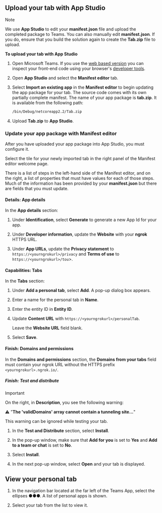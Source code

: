 ## Upload your tab with App Studio

>[!NOTE]
> We use **App Studio** to edit your **manifest.json** file and upload the completed package to Teams. You can also manually edit **manifest.json**. If you do, ensure that you build the solution again to create the **Tab.zip** file to upload.

**To upload your tab with App Studio**

1. Open Microsoft Teams. If you use the [web based version](https://teams.microsoft.com) you can inspect your front-end code using your browser's [developer tools](~/tabs/how-to/developer-tools.md).

1. Open **App Studio** and select the **Manifest editor** tab.

1. Select **Import an existing app** in the **Manifest editor** to begin updating the app package for your tab. The source code comes with its own partially complete manifest. The name of your app package is **tab.zip**. It is available from the following path:

    ```bash
    /bin/Debug/netcoreapp2.2/Tab.zip
    ```

1. Upload **Tab.zip** to **App Studio**.

### Update your app package with Manifest editor

After you have uploaded your app package into App Studio, you must configure it.

Select the tile for your newly imported tab in the right panel of the Manifest editor welcome page.

There is a list of steps in the left-hand side of the Manifest editor, and on the right, a list of properties that must have values for each of those steps. Much of the information has been provided by your **manifest.json** but there are fields that you must update.

#### Details: App details

In the **App details** section:

1. Under **Identification**, select **Generate** to generate a new App Id for your app.

1. Under **Developer information**, update the **Website** with your **ngrok** HTTPS URL.

1. Under **App URLs**, update the **Privacy statement** to `https://<yourngrokurl>/privacy` and **Terms of use** to `https://<yourngrokurl>/tou`>.

#### Capabilities: Tabs

In the **Tabs** section:

1. Under **Add a personal tab**, select **Add**. A pop-up dialog box appears.

1. Enter a name for the personal tab in **Name**.

1. Enter the entity ID in **Entity ID**.

1. Update **Content URL** with `https://<yourngrokurl>/personalTab`.

    Leave the **Website URL** field blank.

1. Select **Save**.

#### Finish: Domains and permissions

In the **Domains and permissions** section, the **Domains from your tabs** field must contain your ngrok URL without the HTTPS prefix `<yourngrokurl>.ngrok.io/`.

##### Finish: Test and distribute

>[!IMPORTANT]
> On the right, in **Description**, you see the following warning:
>
>&#9888; "**The 'validDomains' array cannot contain a tunneling site...**"
>
>This warning can be ignored while testing your tab.

1. In the **Test and Distribute** section, select **Install**.

1. In the pop-up window, make sure that **Add for you** is set to **Yes** and **Add to a team or chat** is set to **No**.

1. Select **Install**.

1. In the next pop-up window, select **Open** and your tab is displayed.

## View your personal tab

1. In the navigation bar located at the far left of the Teams App, select the ellipses &#x25CF;&#x25CF;&#x25CF;. A list of personal apps is shown.

1. Select your tab from the list to view it.
